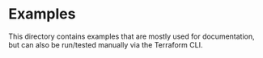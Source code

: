 # Examples

This directory contains examples that are mostly used for documentation, but can
also be run/tested manually via the Terraform CLI.
